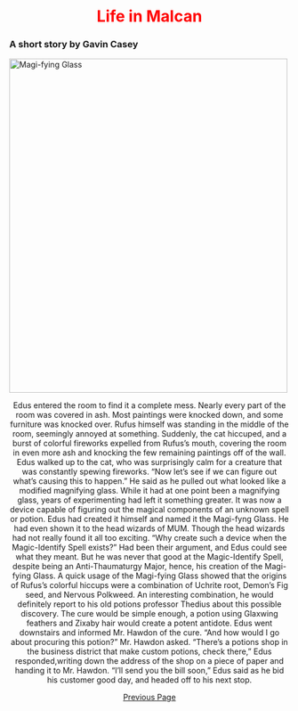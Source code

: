 <DOCTYPE html>
<html>
<head>
  <title>Life in Malcan</title>
<style>
  h1 {color:red;}
  h1 {text-align: center;}
  p {text-align: center;}
  div {text-align: center;}
</style>
</head>
<body>
<h1>Life in Malcan</h1>

<h3>A short story by Gavin Casey</h3>

<img src="https://www.invitinghome.com/wp-content/uploads/2019/07/aac110.jpg" alt="Magi-fying Glass" width="500" height="600">

<p>Edus entered the room to find it a complete mess. Nearly every part of the room was covered in ash. Most paintings were knocked down, and some furniture was knocked over. Rufus himself was standing in the middle of the room, seemingly annoyed at something. Suddenly, the cat hiccuped, and a burst of colorful fireworks expelled from Rufus’s mouth, covering the room in even more ash and knocking the few remaining paintings off of the wall.
Edus walked up to the cat, who was surprisingly calm for a creature that was constantly spewing fireworks. “Now let’s see if we can figure out what’s causing this to happen.” He said as he pulled out what looked like a modified magnifying glass. While it had at one point been a magnifying glass, years of experimenting had left it something greater. It was now a device capable of figuring out the magical components of an unknown spell or potion. Edus had created it himself and named it the Magi-fyng Glass. He had even shown it to the head wizards of MUM. Though the head wizards had not really found it all too exciting.
“Why create such a device when the Magic-Identify Spell exists?” Had been their argument, and Edus could see what they meant. But he was never that good at the Magic-Identify Spell, despite being an Anti-Thaumaturgy Major, hence, his creation of the Magi-fying Glass.
A quick usage of the Magi-fying Glass showed that the origins of Rufus’s colorful hiccups were a combination of Uchrite root, Demon’s Fig seed, and Nervous Polkweed. An interesting combination, he would definitely report to his old potions professor Thedius about this possible discovery. The cure would be simple enough, a potion using Glaxwing feathers and Zixaby hair would create a potent antidote. Edus went downstairs and informed Mr. Hawdon of the cure.
“And how would I go about procuring this potion?” Mr. Hawdon asked.
“There’s a potions shop in the business district that make custom potions, check there,” Edus responded,writing down the address of the shop on a piece of paper and handing it to Mr. Hawdon. “I’ll send you the bill soon,” Edus said as he bid his customer good day, and headed off to his next stop.
</p>

<a href="https://gavin-casey.github.io/caseyg3pages2/">Previous Page</a>
</body>

</html>
